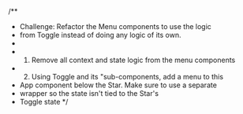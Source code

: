 /**
   * Challenge: Refactor the Menu components to use the logic
   * from Toggle instead of doing any logic of its own.
   *
   * 1. Remove all context and state logic from the menu components
   * 2. Using Toggle and its "sub-components, add a menu to this
   *    App component below the Star. Make sure to use a separate
   *    <Toggle> wrapper so the state isn't tied to the Star's
   *    Toggle state
   */